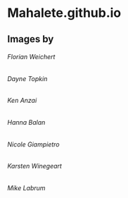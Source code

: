 # Mahalete.github.io

## Images by

###### Florian Weichert

###### Dayne Topkin

###### Ken Anzai

###### Hanna Balan

###### Nicole Giampietro

###### Karsten Winegeart

###### Mike Labrum
